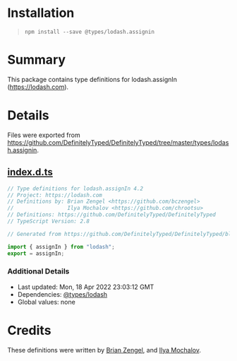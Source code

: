 # Installation
> `npm install --save @types/lodash.assignin`

# Summary
This package contains type definitions for lodash.assignIn (https://lodash.com).

# Details
Files were exported from https://github.com/DefinitelyTyped/DefinitelyTyped/tree/master/types/lodash.assignin.
## [index.d.ts](https://github.com/DefinitelyTyped/DefinitelyTyped/tree/master/types/lodash.assignin/index.d.ts)
````ts
// Type definitions for lodash.assignIn 4.2
// Project: https://lodash.com
// Definitions by: Brian Zengel <https://github.com/bczengel>
//                 Ilya Mochalov <https://github.com/chrootsu>
// Definitions: https://github.com/DefinitelyTyped/DefinitelyTyped
// TypeScript Version: 2.8

// Generated from https://github.com/DefinitelyTyped/DefinitelyTyped/blob/master/types/lodash/scripts/generate-modules.ts

import { assignIn } from "lodash";
export = assignIn;

````

### Additional Details
 * Last updated: Mon, 18 Apr 2022 23:03:12 GMT
 * Dependencies: [@types/lodash](https://npmjs.com/package/@types/lodash)
 * Global values: none

# Credits
These definitions were written by [Brian Zengel](https://github.com/bczengel), and [Ilya Mochalov](https://github.com/chrootsu).
